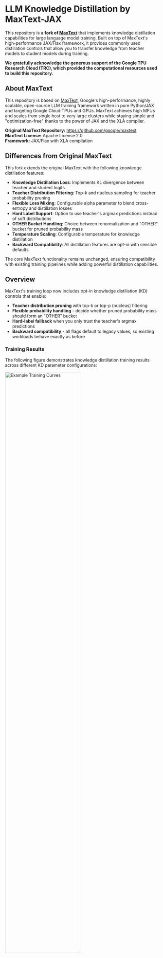 # LLM Knowledge Distillation by MaxText-JAX

This repository is a **fork of [MaxText](https://github.com/google/maxtext)** that implements knowledge distillation capabilities for large language model training. Built on top of MaxText's high-performance JAX/Flax framework, it provides commonly used distillation controls that allow you to transfer knowledge from teacher models to student models during training.

**We gratefully acknowledge the generous support of the Google TPU Research Cloud (TRC), which provided the computational resources used to build this repository.**

## About MaxText

This repository is based on [MaxText](https://github.com/google/maxtext), Google's high-performance, highly scalable, open-source LLM training framework written in pure Python/JAX and targeting Google Cloud TPUs and GPUs. MaxText achieves high MFUs and scales from single host to very large clusters while staying simple and "optimization-free" thanks to the power of JAX and the XLA compiler.

**Original MaxText Repository:** https://github.com/google/maxtext  
**MaxText License:** Apache License 2.0  
**Framework:** JAX/Flax with XLA compilation

## Differences from Original MaxText

This fork extends the original MaxText with the following knowledge distillation features:

- **Knowledge Distillation Loss**: Implements KL divergence between teacher and student logits
- **Teacher Distribution Filtering**: Top-k and nucleus sampling for teacher probability pruning  
- **Flexible Loss Mixing**: Configurable alpha parameter to blend cross-entropy and distillation losses
- **Hard Label Support**: Option to use teacher's argmax predictions instead of soft distributions
- **OTHER Bucket Handling**: Choice between renormalization and "OTHER" bucket for pruned probability mass
- **Temperature Scaling**: Configurable temperature for knowledge distillation
- **Backward Compatibility**: All distillation features are opt-in with sensible defaults

The core MaxText functionality remains unchanged, ensuring compatibility with existing training pipelines while adding powerful distillation capabilities.

## Overview

MaxText's training loop now includes opt-in knowledge distillation (KD) controls that enable:

- **Teacher distribution pruning** with top-k or top-p (nucleus) filtering
- **Flexible probability handling** - decide whether pruned probability mass should form an "OTHER" bucket
- **Hard-label fallback** when you only trust the teacher's argmax predictions
- **Backward compatibility** - all flags default to legacy values, so existing workloads behave exactly as before

### Training Results

The following figure demonstrates knowledge distillation training results across different KD parameter configurations:

<img src="pics/example_training.png" alt="Example Training Curves" width="70%">

*Training loss curves showing convergence behavior across different distillation configurations. The curves demonstrate how different alpha values (distillation strength) affect the learning dynamics during knowledge distillation.*

The experiment explores different combinations of knowledge distillation loss and cross-entropy loss, from KD loss only to all language loss only, showing how distillation strength affects learning dynamics and final performance.

These results can be replicated using the scripts in the [quickstart](quickstart/) folder.



## Quick Start

### Basic Knowledge Distillation

```bash
python MaxText/train.py base.yml \
  use_kd=true \
  kd_teacher_parameters_path=gs://bucket/teacher \
  kd_alpha=0.3 \
  kd_temperature=2.0 \
  kd_top_p=0.9 \
  kd_use_other_bucket=true
```

## Configuration Parameters

| Parameter | Type / Default | Description |
|-----------|----------------|-------------|
| `use_kd` | bool / `false` | Enables KD alongside the standard next-token NLL |
| `kd_teacher_parameters_path` | str / `""` | Location of the frozen teacher parameters; if left empty, the initialized student snapshot acts as the teacher |
| `kd_alpha` | float / `0.5` | Linear blend between the hard-label CE and the KD loss (`0` = CE only, `1` = KD only) |
| `kd_temperature` | float / `1.0` | Softmax temperature applied to both student and teacher logits before the KD loss is evaluated |
| `kd_top_k` | int / `0` | Keeps only the `k` highest-probability teacher tokens per position when KD runs; `0` disables the filter |
| `kd_top_p` | float / `0.0` | Keeps the smallest set of teacher tokens whose cumulative probability ≥ `p` (nucleus sampling); `0.0` disables the filter |
| `kd_use_other_bucket` | bool / `false` | When KD truncates, aggregates the discarded teacher probability mass into a single "OTHER" bucket so the student is penalized for spilling probability outside the retained subset |
| `kd_use_hard_labels` | bool / `false` | Replaces the soft teacher distribution with the teacher's argmax one-hot labels while still mixing with CE via `kd_alpha` |

## Getting Started

For basic MaxText setup and usage, refer to [README_maxtext.md](README_maxtext.md).

## Implementation Details

### Configuration Setup

The KD parameters are configured in `MaxText/configs/base.yml`:

```yaml
kd_top_k: 0                 # default 0 -> keep full teacher distribution (no top-k truncation)
kd_top_p: 0.0               # default 0.0 -> disable nucleus filtering until explicitly set
kd_use_other_bucket: False  # default False -> renormalize kept tokens; no OTHER bucket
kd_use_hard_labels: False  # default False -> stick with soft KD unless opt-in
```

### Runtime Validation

The system includes comprehensive validation in `MaxText/pyconfig.py`:

```python
if keys.get("use_kd", False):                                # only validate extra knobs when KD is requested
  assert 0.0 <= keys.get("kd_alpha", 0.5) <= 1.0, "kd_alpha must be in [0,1]"
  assert keys.get("kd_temperature", 1.0) > 0.0, "kd_temperature must be > 0"
  assert keys.get("kd_teacher_parameters_path", ""), (      # keep legacy requirement for teacher checkpoint
      "use_kd=True requires kd_teacher_parameters_path to be set to a valid checkpoint path"
  )
  top_k = keys.get("kd_top_k", 0)                            # pull configured top-k (0 means disabled)
  top_p = keys.get("kd_top_p", 0.0)                          # pull configured top-p (0.0 means disabled)
  if top_k < 0:
    raise ValueError("kd_top_k must be >= 0")                # guard against negative k
  if top_p < 0.0 or top_p > 1.0:
    raise ValueError("kd_top_p must be within [0, 1]")       # nucleus threshold must be a valid probability
  if top_k > 0 and top_p > 0.0:
    raise ValueError("kd_top_k and kd_top_p are mutually exclusive; set only one of them.")
```

### KD Loss Computation

The knowledge distillation loss is computed in `MaxText/train.py`:

```python
target_mask = data["targets_segmentation"] != 0                      # identify non-padding tokens for masking
one_hot_targets = jax.nn.one_hot(data["targets"], config.vocab_size)  # hard labels for base CE
xent, _ = max_utils.cross_entropy_with_logits(logits, one_hot_targets, 0.0)  # per-token CE vs ground truth
xent = nn.with_logical_constraint(xent, ("activation_embed_and_logits_batch", "activation_length"))  # keep sharding metadata
xent = xent * target_mask                                             # drop padding positions from CE
total_ce = jnp.sum(xent)                                              # aggregate CE over real tokens
total_weights = jnp.sum(target_mask)                                  # count contributing tokens
hard_loss = total_ce / (total_weights + EPS)                          # average CE with epsilon safety

kd_temperature = getattr(config, "kd_temperature", 1.0)              # read temperature (default 1.0)
kd_alpha = getattr(config, "kd_alpha", 0.5)                          # mixing coefficient between CE and KD
kd_top_k = getattr(config, "kd_top_k", 0)                            # optional top-k truncation value
kd_top_p = getattr(config, "kd_top_p", 0.0)                          # optional top-p threshold
kd_use_other_bucket = getattr(config, "kd_use_other_bucket", False)  # whether to aggregate pruned mass
kd_use_hard_labels = getattr(config, "kd_use_hard_labels", False)    # whether to use teacher argmax labels

if kd_use_hard_labels:                                                # hard-label KD branch
  teacher_argmax = jnp.argmax(teacher_logits, axis=-1)                # pick teacher token with max logit per position
  teacher_targets = jax.nn.one_hot(teacher_argmax, config.vocab_size) # convert to one-hot for CE helper reuse
  kd_xent, _ = max_utils.cross_entropy_with_logits(logits, teacher_targets, 0.0)  # student CE vs teacher argmax
  kd_xent = nn.with_logical_constraint(kd_xent, ("activation_embed_and_logits_batch", "activation_length"))  # preserve logical axes
  kd_xent = kd_xent * target_mask                                     # ignore padding tokens in KD term
  total_kd = jnp.sum(kd_xent)                                         # sum KD CE over the batch
  kd_loss = total_kd / (total_weights + EPS)                          # average KD CE (no T^2 scaling for hard labels)
else:                                                                 # soft KD (KL) branch
  top_k_arg = int(kd_top_k) if kd_top_k and kd_top_k > 0 else None    # normalize sentinel 0 to None for helper
  top_p_arg = float(kd_top_p) if kd_top_p and kd_top_p > 0.0 else None  # same for top-p sentinel
  kd_kl = max_utils.kl_divergence_between_logits(                     # compute KL(teacher || student)
      logits,
      teacher_logits,
      kd_temperature,
      top_k=top_k_arg,
      top_p=top_p_arg,
      use_other_bucket=kd_use_other_bucket,
  )
  kd_kl = kd_kl * target_mask                                        # mask padding tokens from KD term
  total_kd = jnp.sum(kd_kl)                                          # sum KL across tokens
  kd_loss = (total_kd / (total_weights + EPS)) * (kd_temperature * kd_temperature)  # average + T^2 scaling

loss = (1.0 - kd_alpha) * hard_loss + kd_alpha * kd_loss             # blend CE and KD using kd_alpha
```

### KL Divergence Helper

The core KL divergence computation is implemented in `MaxText/max_utils.py`:

```python
def kl_divergence_between_logits(
    student_logits: jnp.ndarray,
    teacher_logits: jnp.ndarray,
    temperature: float,
    top_k: Optional[int] = None,
    top_p: Optional[float] = None,
    use_other_bucket: bool = False,
) -> jnp.ndarray:                                                       # expose truncation knobs + OTHER bucket flag
  inv_t = 1.0 / temperature                                             # compute inverse temperature once
  student_log_probs = jax.nn.log_softmax(student_logits * inv_t, axis=-1)          # student log-probs at temp T
  teacher_log_probs_full = jax.nn.log_softmax(teacher_logits * inv_t, axis=-1)     # teacher log-probs at same temp
  teacher_probs_full = jnp.exp(teacher_log_probs_full)                             # convert teacher logits to probs

  vocab_size = teacher_probs_full.shape[-1]
  if top_k is not None and top_k <= 0:
    top_k = None                                                        # treat non-positive k as "no truncation"
  if top_k is not None and top_k >= vocab_size:
    top_k = None                                                        # requesting >= vocab is equivalent to no truncation
  if top_p is not None and top_p <= 0.0:
    top_p = None                                                        # zero/negative nucleus threshold -> disable
  if top_p is not None and top_p >= 1.0:
    top_p = None                                                        # p >= 1 keeps everything; collapse to disable

  if top_k is None and top_p is None:
    return jnp.sum(teacher_probs_full * (teacher_log_probs_full - student_log_probs), axis=-1)  # original KL path

  probs_shape = teacher_probs_full.shape
  flat_teacher_probs = teacher_probs_full.reshape((-1, vocab_size))      # flatten batch/time for lax.top_k convenience

  def _scatter_mask(indices: jnp.ndarray, values: jnp.ndarray) -> jnp.ndarray:
    row_ids = jnp.arange(indices.shape[0])[:, None]                     # row coordinates for scatter
    mask = jnp.zeros_like(flat_teacher_probs, dtype=bool)               # start with all False
    return mask.at[row_ids, indices].set(values)                        # set selected token positions to True

  if top_k is not None:
    k = int(top_k)
    _, top_indices = jax.lax.top_k(flat_teacher_probs, k)               # find top-k indices per row
    mask_flat = _scatter_mask(top_indices, jnp.ones_like(top_indices, dtype=bool))  # mark kept tokens True
  else:
    sorted_probs, sorted_indices = jax.lax.top_k(flat_teacher_probs, vocab_size)   # sort probs descending
    cumulative = jnp.cumsum(sorted_probs, axis=-1)                      # running sum for nucleus computation
    prev_cumulative = cumulative - sorted_probs                         # mass before current token
    keep_sorted = prev_cumulative < float(top_p)                        # keep tokens while mass < p
    mask_flat = _scatter_mask(sorted_indices, keep_sorted)              # scatter nucleus mask back to vocab order

  mask = mask_flat.reshape(probs_shape)                                 # restore original batch/time shape
  full_dtype = teacher_probs_full.dtype
  mask_f = mask.astype(full_dtype)                                      # cast mask for arithmetic with probs
  eps = jnp.finfo(full_dtype).eps                                       # small epsilon for numerical stability

  if use_other_bucket:
    kept_teacher_probs = teacher_probs_full * mask_f                    # zero out dropped teacher probs
    teacher_other_prob = jnp.sum(teacher_probs_full * (1.0 - mask_f), axis=-1)  # collect discarded teacher mass
    teacher_other_log_prob = jnp.log(jnp.maximum(teacher_other_prob, eps))       # log prob for OTHER bucket

    student_probs = jnp.exp(student_log_probs)                          # student probabilities (already temp scaled)
    student_other_prob = jnp.sum(student_probs * (1.0 - mask_f), axis=-1)         # student mass outside kept set
    student_other_log_prob = jnp.log(jnp.maximum(student_other_prob, eps))        # log prob for student OTHER bucket

    kl_kept = jnp.sum(kept_teacher_probs * (teacher_log_probs_full - student_log_probs), axis=-1)  # KL over retained tokens
    kl_other = teacher_other_prob * (teacher_other_log_prob - student_other_log_prob)               # KL for OTHER bucket
    return kl_kept + kl_other                                            # combine contributions

  masked_probs = teacher_probs_full * mask_f                             # zero out discarded teacher probs
  denom = jnp.sum(masked_probs, axis=-1, keepdims=True)                  # total mass of kept tokens
  denom = jnp.maximum(denom, eps)                                        # avoid dividing by zero
  renorm_teacher_probs = masked_probs / denom                            # renormalize kept tokens to sum to 1
  renorm_teacher_log_probs = jnp.log(jnp.maximum(renorm_teacher_probs, eps))  # convert to log probs safely
  return jnp.sum(renorm_teacher_probs * (renorm_teacher_log_probs - student_log_probs), axis=-1)  # KL on renormalized subset
```

## Testing

The implementation includes comprehensive test coverage in `MaxText/tests/max_utils_test.py`:

```python
class KlDivergenceBetweenLogitsTest(unittest.TestCase):                 # focused tests for new KD helper behaviors

  def test_topk_truncation_renormalize(self):
    student_probs = jnp.array([0.4, 0.4, 0.2], dtype=jnp.float32)       # deterministic student distribution
    teacher_probs = jnp.array([0.6, 0.3, 0.1], dtype=jnp.float32)       # deterministic teacher distribution
    student_logits = jnp.log(student_probs).reshape(1, 1, -1)           # convert to logits for helper
    teacher_logits = jnp.log(teacher_probs).reshape(1, 1, -1)

    actual = max_utils.kl_divergence_between_logits(                    # run helper with top_k=2
        student_logits,
        teacher_logits,
        temperature=1.0,
        top_k=2,
    )
    actual_val = float(actual[0, 0])                                    # extract scalar KL value

    renorm_teacher = jnp.array([2.0 / 3.0, 1.0 / 3.0], dtype=jnp.float32)  # manual renormalization of top-2 teacher mass
    expected_val = float(
        jnp.sum(
            renorm_teacher
            * (
                jnp.log(renorm_teacher)
                - jnp.log(student_probs[:2])
            )
        )
    )

    self.assertAlmostEqual(actual_val, expected_val, places=6)          # confirm helper matches analytic KL

  def test_topp_with_other_bucket(self):
    student_probs = jnp.array([0.45, 0.25, 0.2, 0.1], dtype=jnp.float32)
    teacher_probs = jnp.array([0.5, 0.25, 0.15, 0.1], dtype=jnp.float32)
    student_logits = jnp.log(student_probs).reshape(1, 1, -1)
    teacher_logits = jnp.log(teacher_probs).reshape(1, 1, -1)

    actual = max_utils.kl_divergence_between_logits(                    # run helper with top_p nucleus + OTHER bucket
        student_logits,
        teacher_logits,
        temperature=1.0,
        top_p=0.7,
        use_other_bucket=True,
    )
    actual_val = float(actual[0, 0])

    expected_kept = float(                                              # analytic KL over kept tokens (0.5, 0.25)
        0.5 * (jnp.log(0.5) - jnp.log(0.45))
        + 0.25 * (jnp.log(0.25) - jnp.log(0.25))
    )
    teacher_other = 0.15 + 0.1                                         # teacher probability collapsed into OTHER bucket
    student_other = 0.2 + 0.1                                          # student probability in OTHER bucket
    expected_other = float(teacher_other * (jnp.log(teacher_other) - jnp.log(student_other)))  # analytic OTHER KL
    expected_val = expected_kept + expected_other

    self.assertAlmostEqual(actual_val, expected_val, places=6)          # verify helper matches analytic result
```

## Results

### Training Configurations

The repository includes several distillation experiments with different alpha values (distillation strength):

| Configuration | Model | Teacher | Student | Alpha | Temperature | Dataset |
|---------------|-------|---------|---------|-------|-------------|---------|
| `alpha_02` | Llama 3.1-1B | 25B Teacher | 1B Student | 0.2 | 1.0 | FineWeb-Edu |
| `alpha_04` | Llama 3.1-1B | 25B Teacher | 1B Student | 0.4 | 1.0 | FineWeb-Edu |
| `alpha_06` | Llama 3.1-1B | 25B Teacher | 1B Student | 0.6 | 1.0 | FineWeb-Edu |
| `alpha_08` | Llama 3.1-1B | 25B Teacher | 1B Student | 0.8 | 1.0 | FineWeb-Edu |
| `alpha_1` | Llama 3.1-1B | 25B Teacher | 1B Student | 1.0 | 1.0 | FineWeb-Edu |
| `hard_alpha_1` | Llama 3.1-1B | 25B Teacher | 1B Student | 1.0 | 1.0 | FineWeb-Edu (Hard Labels) |

### Training Parameters

- **Model**: Llama 3.1-1B (student), 25B teacher
- **Sequence Length**: 8,192 tokens
- **Batch Size**: 4 per device
- **Learning Rate**: 3e-4
- **Steps**: 25,000
- **Dataset**: FineWeb-Edu (educational subset)
- **Hardware**: Google Cloud TPUs



## Key Features

- **Flexible Teacher-Student Setup**: Use pre-trained teacher models or initialize student as teacher
- **Advanced Filtering**: Top-k and nucleus sampling for teacher distribution pruning
- **Probability Mass Handling**: Choose between renormalization and "OTHER" bucket aggregation
- **Hard vs Soft Labels**: Support for both soft KL divergence and hard label imitation
- **Temperature Scaling**: Configurable temperature for knowledge distillation
- **Backward Compatibility**: All new features are opt-in with sensible defaults

## Usage Examples

### Basic Distillation
```bash
python MaxText/train.py base.yml \
  use_kd=true \
  kd_teacher_parameters_path=gs://bucket/teacher_checkpoint \
  kd_alpha=0.5
```

### Advanced Distillation with Filtering
```bash
python MaxText/train.py base.yml \
  use_kd=true \
  kd_teacher_parameters_path=gs://bucket/teacher_checkpoint \
  kd_alpha=0.3 \
  kd_temperature=2.0 \
  kd_top_p=0.9 \
  kd_use_other_bucket=true
```

### Hard Label Distillation
```bash
python MaxText/train.py base.yml \
  use_kd=true \
  kd_teacher_parameters_path=gs://bucket/teacher_checkpoint \
  kd_alpha=0.7 \
  kd_use_hard_labels=true
```
